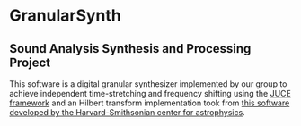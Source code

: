 # GranularSynth
## Sound Analysis Synthesis and Processing Project

This software is a digital granular synthesizer implemented by our group to achieve independent time-stretching 
and frequency shifting using the [JUCE 
framework](https://juce.com/) and an Hilbert transform implementation took from 
[this software developed by the Harvard-Smithsonian center for astrophysics](https://www.cfa.harvard.edu/~spaine/am/). 


